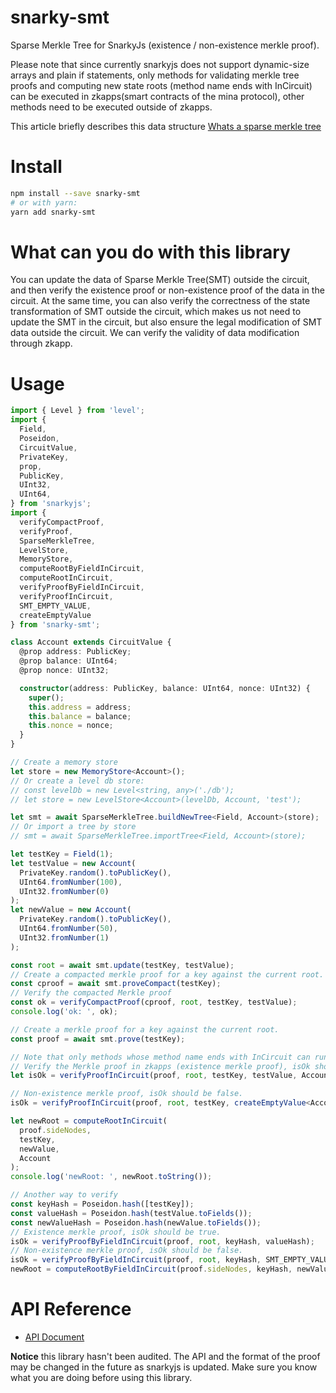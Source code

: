 # snarky-smt

Sparse Merkle Tree for SnarkyJs (existence / non-existence merkle proof).

Please note that since currently snarkyjs does not support dynamic-size arrays and plain if statements, only methods for validating merkle tree proofs and computing new state roots (method name ends with InCircuit) can be executed in zkapps(smart contracts of the mina protocol), other methods need to be executed outside of zkapps.

This article briefly describes this data structure [Whats a sparse merkle tree](https://medium.com/@kelvinfichter/whats-a-sparse-merkle-tree-acda70aeb837)

# Install

```bash
npm install --save snarky-smt
# or with yarn:
yarn add snarky-smt
```

# What can you do with this library

You can update the data of Sparse Merkle Tree(SMT) outside the circuit, and then verify the existence proof or non-existence proof of the data in the circuit. At the same time, you can also verify the correctness of the state transformation of SMT outside the circuit, which makes us not need to update the SMT in the circuit, but also ensure the legal modification of SMT data outside the circuit. We can verify the validity of data modification through zkapp.

# Usage

```typescript
import { Level } from 'level';
import {
  Field,
  Poseidon,
  CircuitValue,
  PrivateKey,
  prop,
  PublicKey,
  UInt32,
  UInt64,
} from 'snarkyjs';
import {
  verifyCompactProof,
  verifyProof,
  SparseMerkleTree,
  LevelStore,
  MemoryStore,
  computeRootByFieldInCircuit,
  computeRootInCircuit,
  verifyProofByFieldInCircuit,
  verifyProofInCircuit,
  SMT_EMPTY_VALUE,
  createEmptyValue
} from 'snarky-smt';

class Account extends CircuitValue {
  @prop address: PublicKey;
  @prop balance: UInt64;
  @prop nonce: UInt32;

  constructor(address: PublicKey, balance: UInt64, nonce: UInt32) {
    super();
    this.address = address;
    this.balance = balance;
    this.nonce = nonce;
  }
}

// Create a memory store
let store = new MemoryStore<Account>();
// Or create a level db store:
// const levelDb = new Level<string, any>('./db');
// let store = new LevelStore<Account>(levelDb, Account, 'test');

let smt = await SparseMerkleTree.buildNewTree<Field, Account>(store);
// Or import a tree by store
// smt = await SparseMerkleTree.importTree<Field, Account>(store);

let testKey = Field(1);
let testValue = new Account(
  PrivateKey.random().toPublicKey(),
  UInt64.fromNumber(100),
  UInt32.fromNumber(0)
);
let newValue = new Account(
  PrivateKey.random().toPublicKey(),
  UInt64.fromNumber(50),
  UInt32.fromNumber(1)
);

const root = await smt.update(testKey, testValue);
// Create a compacted merkle proof for a key against the current root.
const cproof = await smt.proveCompact(testKey);
// Verify the compacted Merkle proof
const ok = verifyCompactProof(cproof, root, testKey, testValue);
console.log('ok: ', ok);

// Create a merkle proof for a key against the current root.
const proof = await smt.prove(testKey);

// Note that only methods whose method name ends with InCircuit can run in zkapps (smart contracts of the mina protocol)
// Verify the Merkle proof in zkapps (existence merkle proof), isOk should be true.
let isOk = verifyProofInCircuit(proof, root, testKey, testValue, Account);

// Non-existence merkle proof, isOk should be false.
isOk = verifyProofInCircuit(proof, root, testKey, createEmptyValue<Account>(Account), Account);

let newRoot = computeRootInCircuit(
  proof.sideNodes,
  testKey,
  newValue,
  Account
);
console.log('newRoot: ', newRoot.toString());

// Another way to verify
const keyHash = Poseidon.hash([testKey]);
const valueHash = Poseidon.hash(testValue.toFields());
const newValueHash = Poseidon.hash(newValue.toFields());
// Existence merkle proof, isOk should be true.
isOk = verifyProofByFieldInCircuit(proof, root, keyHash, valueHash);
// Non-existence merkle proof, isOk should be false.
isOk = verifyProofByFieldInCircuit(proof, root, keyHash, SMT_EMPTY_VALUE);
newRoot = computeRootByFieldInCircuit(proof.sideNodes, keyHash, newValueHash);
```

# API Reference

- [API Document](https://comdex.github.io/snarky-smt/)

**Notice** this library hasn't been audited. The API and the format of the proof may be changed in the future as snarkyjs is updated.
Make sure you know what you are doing before using this library.
